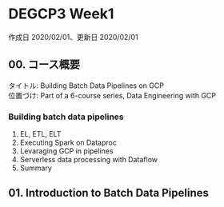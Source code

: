 # DEGCP3 Week1

作成日 2020/02/01、更新日 2020/02/01

## 00. コース概要

タイトル: Building Batch Data Pipelines on GCP\
位置づけ: Part of a 6-course series, Data Engineering with GCP

### Building batch data pipelines

1. EL, ETL, ELT
1. Executing Spark on Dataproc
1. Levaraging GCP in pipelines
1. Serverless data processing with Dataflow
1. Summary

## 01. Introduction to Batch Data Pipelines
